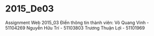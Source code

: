 # 2015_De03
Assignment Web 2015_03
Điền thông tin thành viên:
Võ Quang Vinh - 51104269
Nguyễn Hữu Trí - 51103803
Trương Thuận Lợi - 51101969

